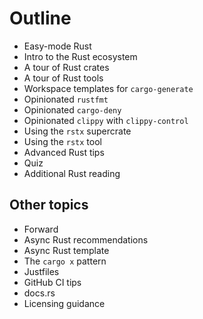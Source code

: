 # Outline

- Easy-mode Rust
- Intro to the Rust ecosystem
- A tour of Rust crates
- A tour of Rust tools
- Workspace templates for `cargo-generate`
- Opinionated `rustfmt`
- Opinionated `cargo-deny`
- Opinionated `clippy` with `clippy-control`
- Using the `rstx` supercrate
- Using the `rstx` tool
- Advanced Rust tips
- Quiz
- Additional Rust reading

## Other topics

- Forward
- Async Rust recommendations
- Async Rust template
- The `cargo x` pattern
- Justfiles
- GitHub CI tips
- docs.rs
- Licensing guidance
